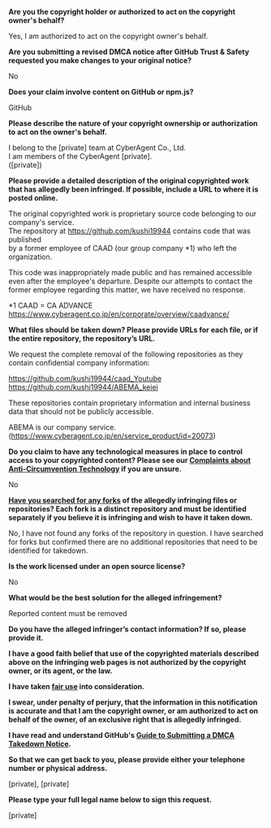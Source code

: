 **Are you the copyright holder or authorized to act on the copyright owner's behalf?**

Yes, I am authorized to act on the copyright owner's behalf.

**Are you submitting a revised DMCA notice after GitHub Trust & Safety requested you make changes to your original notice?**

No

**Does your claim involve content on GitHub or npm.js?**

GitHub

**Please describe the nature of your copyright ownership or authorization to act on the owner's behalf.**

I belong to the [private] team at CyberAgent Co., Ltd.  
I am members of the CyberAgent [private].  
([private])

**Please provide a detailed description of the original copyrighted work that has allegedly been infringed. If possible, include a URL to where it is posted online.**

The original copyrighted work is proprietary source code belonging to our company's service.  
The repository at https://github.com/kushi19944 contains code that was published  
by a former employee of CAAD (our group company *1) who left the organization.

This code was inappropriately made public and has remained accessible even after the employee's
departure. Despite our attempts to contact the former employee regarding this matter, we have
received no response.

*1 CAAD = CA ADVANCE  
https://www.cyberagent.co.jp/en/corporate/overview/caadvance/

**What files should be taken down? Please provide URLs for each file, or if the entire repository, the repository’s URL.**

We request the complete removal of the following repositories as they contain confidential company information:

https://github.com/kushi19944/caad_Youtube  
https://github.com/kushi19944/ABEMA_keiei

These repositories contain proprietary information and internal business data that should not be publicly accessible.

ABEMA is our company service. (https://www.cyberagent.co.jp/en/service_product/id=20073)

**Do you claim to have any technological measures in place to control access to your copyrighted content? Please see our <a href="https://docs.github.com/articles/guide-to-submitting-a-dmca-takedown-notice#complaints-about-anti-circumvention-technology">Complaints about Anti-Circumvention Technology</a> if you are unsure.**

No

**<a href="https://docs.github.com/articles/dmca-takedown-policy#b-what-about-forks-or-whats-a-fork">Have you searched for any forks</a> of the allegedly infringing files or repositories? Each fork is a distinct repository and must be identified separately if you believe it is infringing and wish to have it taken down.**

No, I have not found any forks of the repository in question. I have searched for forks but confirmed there are no additional repositories that need to be identified for takedown.

**Is the work licensed under an open source license?**

No

**What would be the best solution for the alleged infringement?**

Reported content must be removed

**Do you have the alleged infringer’s contact information? If so, please provide it.**

**I have a good faith belief that use of the copyrighted materials described above on the infringing web pages is not authorized by the copyright owner, or its agent, or the law.**

**I have taken <a href="https://www.lumendatabase.org/topics/22">fair use</a> into consideration.**

**I swear, under penalty of perjury, that the information in this notification is accurate and that I am the copyright owner, or am authorized to act on behalf of the owner, of an exclusive right that is allegedly infringed.**

**I have read and understand GitHub's <a href="https://docs.github.com/articles/guide-to-submitting-a-dmca-takedown-notice/">Guide to Submitting a DMCA Takedown Notice</a>.**

**So that we can get back to you, please provide either your telephone number or physical address.**

[private], [private]

**Please type your full legal name below to sign this request.**

[private]
